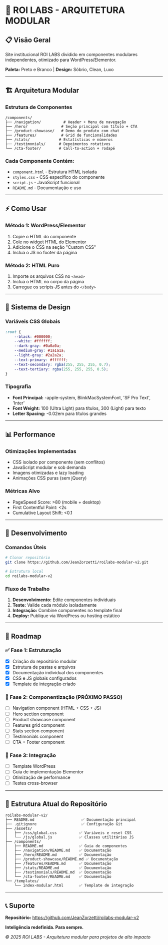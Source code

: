 # 🎯 ROI LABS - ARQUITETURA MODULAR

## 📋 Visão Geral
Site institucional ROI LABS dividido em componentes modulares independentes, otimizado para WordPress/Elementor.

**Paleta:** Preto e Branco | **Design:** Sóbrio, Clean, Luxo

---

## 🏗️ Arquitetura Modular

### Estrutura de Componentes
```
/components/
├── /navigation/          # Header + Menu de navegação
├── /hero/               # Seção principal com título + CTA
├── /product-showcase/   # Demo do produto com chat
├── /features/           # Grid de funcionalidades
├── /stats/             # Estatísticas e números
├── /testimonials/      # Depoimentos rotativos
└── /cta-footer/        # Call-to-action + rodapé
```

### Cada Componente Contém:
- `component.html` - Estrutura HTML isolada
- `styles.css` - CSS específico do componente
- `script.js` - JavaScript funcional
- `README.md` - Documentação e uso

---

## ⚡ Como Usar

### Método 1: WordPress/Elementor
1. Copie o HTML do componente
2. Cole no widget HTML do Elementor
3. Adicione o CSS na seção "Custom CSS"
4. Inclua o JS no footer da página

### Método 2: HTML Puro
1. Importe os arquivos CSS no `<head>`
2. Inclua o HTML no corpo da página
3. Carregue os scripts JS antes do `</body>`

---

## 🎨 Sistema de Design

### Variáveis CSS Globais
```css
:root {
    --black: #000000;
    --white: #ffffff;
    --dark-gray: #0a0a0a;
    --medium-gray: #1a1a1a;
    --light-gray: #2a2a2a;
    --text-primary: #ffffff;
    --text-secondary: rgba(255, 255, 255, 0.7);
    --text-tertiary: rgba(255, 255, 255, 0.5);
}
```

### Tipografia
- **Font Principal:** -apple-system, BlinkMacSystemFont, 'SF Pro Text', 'Inter'
- **Font Weight:** 100 (Ultra Light) para títulos, 300 (Light) para texto
- **Letter Spacing:** -0.02em para títulos grandes

---

## 📊 Performance

### Otimizações Implementadas
- CSS isolado por componente (sem conflitos)
- JavaScript modular e sob demanda
- Imagens otimizadas e lazy loading
- Animações CSS puras (sem jQuery)

### Métricas Alvo
- PageSpeed Score: >80 (mobile + desktop)
- First Contentful Paint: <2s
- Cumulative Layout Shift: <0.1

---

## 🔧 Desenvolvimento

### Comandos Úteis
```bash
# Clonar repositório
git clone https://github.com/JeanZorzetti/roilabs-modular-v2.git

# Estrutura local
cd roilabs-modular-v2
```

### Fluxo de Trabalho
1. **Desenvolvimento:** Edite componentes individuais
2. **Teste:** Valide cada módulo isoladamente  
3. **Integração:** Combine componentes no template final
4. **Deploy:** Publique via WordPress ou hosting estático

---

## 🎯 Roadmap

### ✅ Fase 1: Estruturação
- [x] Criação do repositório modular
- [x] Estrutura de pastas e arquivos
- [x] Documentação individual dos componentes
- [x] CSS e JS globais configurados
- [x] Template de integração criado

### 🔄 Fase 2: Componentização (PRÓXIMO PASSO)
- [ ] Navigation component (HTML + CSS + JS)
- [ ] Hero section component
- [ ] Product showcase component  
- [ ] Features grid component
- [ ] Stats section component
- [ ] Testimonials component
- [ ] CTA + Footer component

### 🚀 Fase 3: Integração
- [ ] Template WordPress
- [ ] Guia de implementação Elementor
- [ ] Otimização de performance
- [ ] Testes cross-browser

---

## 📁 Estrutura Atual do Repositório

```
roilabs-modular-v2/
├── README.md                     ✅ Documentação principal
├── .gitignore                    ✅ Configuração Git
├── /assets/
│   ├── /css/global.css          ✅ Variáveis e reset CSS
│   └── /js/global.js            ✅ Classes utilitárias JS
├── /components/
│   ├── README.md                ✅ Guia de componentes
│   ├── /navigation/README.md    ✅ Documentação
│   ├── /hero/README.md          ✅ Documentação
│   ├── /product-showcase/README.md ✅ Documentação
│   ├── /features/README.md      ✅ Documentação
│   ├── /stats/README.md         ✅ Documentação
│   ├── /testimonials/README.md  ✅ Documentação
│   └── /cta-footer/README.md    ✅ Documentação
└── /templates/
    └── index-modular.html       ✅ Template de integração
```

---

## 📞 Suporte

**Repositório:** https://github.com/JeanZorzetti/roilabs-modular-v2

**Inteligência redefinida. Para sempre.**

*© 2025 ROI LABS - Arquitetura modular para projetos de alto impacto*